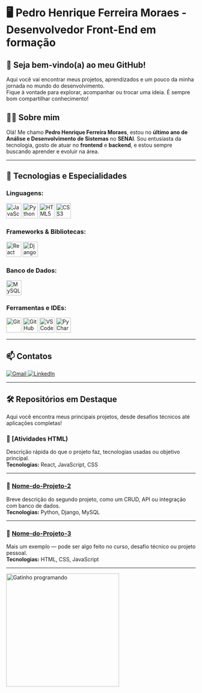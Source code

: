 <h1>🖥️ Pedro Henrique Ferreira Moraes - Desenvolvedor Front-End em formação</h1>

<h2>👋 Seja bem-vindo(a) ao meu GitHub!</h2>
<p>
Aqui você vai encontrar meus projetos, aprendizados e um pouco da minha jornada no mundo do desenvolvimento.<br>
Fique à vontade para explorar, acompanhar ou trocar uma ideia. É sempre bom compartilhar conhecimento!
</p>

<h2>🧑‍💻 Sobre mim</h2>
<p>Olá! Me chamo <b>Pedro Henrique Ferreira Moraes</b>, estou no <b>último ano de Análise e Desenvolvimento de Sistemas</b> no <b>SENAI</b>.
Sou entusiasta da tecnologia, gosto de atuar no <b>frontend</b> e <b>backend</b>, e estou sempre buscando aprender e evoluir na área.</p>

---

## 🚀 Tecnologias e Especialidades

### Linguagens:
<p align="left">
  <img src="https://cdn.jsdelivr.net/gh/devicons/devicon/icons/javascript/javascript-original.svg" width="40" height="40" alt="JavaScript"/>
  <img src="https://cdn.jsdelivr.net/gh/devicons/devicon/icons/python/python-original.svg" width="40" height="40" alt="Python"/>
  <img src="https://cdn.jsdelivr.net/gh/devicons/devicon/icons/html5/html5-original.svg" width="40" height="40" alt="HTML5"/>
  <img src="https://cdn.jsdelivr.net/gh/devicons/devicon/icons/css3/css3-original.svg" width="40" height="40" alt="CSS3"/>
</p>

### Frameworks & Bibliotecas:
<p align="left">
  <img src="https://cdn.jsdelivr.net/gh/devicons/devicon/icons/react/react-original.svg" width="40" height="40" alt="React"/>
  <img src="https://cdn.jsdelivr.net/gh/devicons/devicon/icons/django/django-plain.svg" width="40" height="40" alt="Django"/>
</p>

### Banco de Dados:
<p align="left">
  <img src="https://cdn.jsdelivr.net/gh/devicons/devicon/icons/mysql/mysql-original.svg" width="40" height="40" alt="MySQL"/>
</p>

### Ferramentas e IDEs:
<p align="left">
  <img src="https://cdn.jsdelivr.net/gh/devicons/devicon/icons/git/git-original.svg" width="40" height="40" alt="Git"/>
  <img src="https://cdn.jsdelivr.net/gh/devicons/devicon/icons/github/github-original.svg" width="40" height="40" alt="GitHub" />
  <img src="https://cdn.jsdelivr.net/gh/devicons/devicon/icons/vscode/vscode-original.svg" width="40" height="40" alt="VS Code"/>
  <img src="https://cdn.jsdelivr.net/gh/devicons/devicon/icons/pycharm/pycharm-original.svg" width="40" height="40" alt="PyCharm"/>
</p>

---

## 📫 Contatos

[![Gmail](https://img.shields.io/badge/Gmail-D14836?style=for-the-badge&logo=gmail&logoColor=white) ](mailto:pedroferreira5711@gmail.com)[![LinkedIn](https://img.shields.io/badge/LinkedIn-0A66C2?style=for-the-badge&logo=linkedin&logoColor=white)](https://linkedin.com/in/pedro-moraes-31526233a/)

---

## 🛠️ Repositórios em Destaque

Aqui você encontra meus principais projetos, desde desafios técnicos até aplicações completas!
### 📌 [Atividades HTML)
Descrição rápida do que o projeto faz, tecnologias usadas ou objetivo principal.  
<b>Tecnologias:</b> React, JavaScript, CSS

---

### 📌 [Nome-do-Projeto-2](https://github.com/seuusuario/Nome-do-Projeto-2)
Breve descrição do segundo projeto, como um CRUD, API ou integração com banco de dados.  
<b>Tecnologias:</b> Python, Django, MySQL

---

### 📌 [Nome-do-Projeto-3](https://github.com/seuusuario/Nome-do-Projeto-3)
Mais um exemplo — pode ser algo feito no curso, desafio técnico ou projeto pessoal.  
<b>Tecnologias:</b> HTML, CSS, JavaScript

---

<p>
  <img src="https://media.giphy.com/media/JIX9t2j0ZTN9S/giphy.gif" alt="Gatinho programando" width="300" />
</p>

